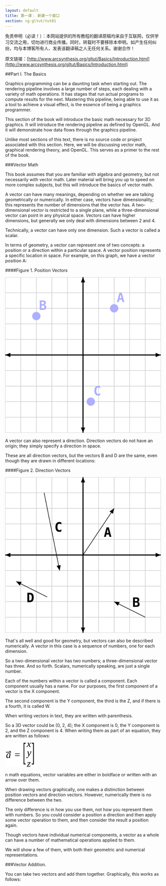 ```yaml
---
layout: default
title: 第一课： 新建一个窗口
section: cg-gltut/tut01
---
```

<style>
  h3 {
	margin: 20px 0px 10px 0px;
  }
</style>

免责申明（必读！）：本网站提供的所有教程的翻译原稿均来自于互联网，仅供学习交流之用，切勿进行商业传播。同时，转载时不要移除本申明。如产生任何纠纷，均与本博客所有人、发表该翻译稿之人无任何关系。谢谢合作！

原文链接：[http://www.arcsynthesis.org/gltut/Basics/Introduction.html](http://www.arcsynthesis.org/gltut/Basics/Introduction.html)

##Part I. The Basics

Graphics programming can be a daunting task when starting out. The rendering pipeline involves a large number of steps,
each dealing with a variety of math operations. It has stages that run actual programs to compute results for the next.
Mastering this pipeline, being able to use it as a tool to achieve a visual effect, is the essence of being a graphics programmer.

This section of the book will introduce the basic math necessary for 3D graphics. It will introduce the rendering pipeline as defined by OpenGL.
And it will demonstrate how data flows through the graphics pipeline.

Unlike most sections of this text, there is no source code or project associated with this section. Here, we will be discussing vector math, graphical rendering theory, and OpenGL. This serves as a primer to the rest of the book.

###Vector Math

This book assumes that you are familiar with algebra and geometry, but not necessarily with vector math. Later material will bring you up to speed on more complex subjects, but this will introduce the basics of vector math.

A vector can have many meanings, depending on whether we are talking geometrically or numerically. In either case, vectors have dimensionality; this represents the number of dimensions that the vector has. A two-dimensional vector is restricted to a single plane, while a three-dimensional vector can point in any physical space. Vectors can have higher dimensions, but generally we only deal with dimensions between 2 and 4.

Technically, a vector can have only one dimension. Such a vector is called a scalar.

In terms of geometry, a vector can represent one of two concepts: a position or a direction within a particular space. A vector position represents a specific location in space. For example, on this graph, we have a vector position A:

####Figure 1. Position Vectors

![figure1](./res/VectorPosition.svg)

A vector can also represent a direction. Direction vectors do not have an origin; they simply specify a direction in space.

These are all direction vectors, but the vectors B and D are the same, even though they are drawn in different locations:

####Figure 2. Direction Vectors

![figure2](./res/VectorDirections.svg)

That's all well and good for geometry, but vectors can also be described numerically. A vector in this case is a sequence of numbers, one for each dimension.

So a two-dimensional vector has two numbers; a three-dimensional vector has three. And so forth. Scalars, numerically speaking, are just a single number.

Each of the numbers within a vector is called a component. Each component usually has a name. For our purposes, the first component of a vector is the X component.

The second component is the Y component, the third is the Z, and if there is a fourth, it is called W.

When writing vectors in text, they are written with parenthesis.

So a 3D vector could be (0, 2, 4); the X component is 0, the Y component is 2, and the Z component is 4. When writing them as part of an equation, they are written as follows:

![columnVector](./res/ColumnVector.svg)

n math equations, vector variables are either in boldface or written with an arrow over them.

When drawing vectors graphically, one makes a distinction between position vectors and direction vectors. However, numerically there is no difference between the two.

The only difference is in how you use them, not how you represent them with numbers. So you could consider a position a direction and then apply some vector operation to them,
and then consider the result a position again.

Though vectors have individual numerical components, a vector as a whole can have a number of mathematical operations applied to them.

We will show a few of them, with both their geometric and numerical representations.

###Vector Addition.

You can take two vectors and add them together. Graphically, this works as follows:


